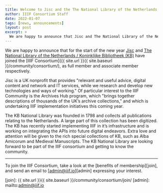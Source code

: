 ```yaml
---
title: Welcome to Jisc and the The National Library of the Netherlands, the newest members of the IIIF Consortium!
author: IIIF Consortium Staff
date: 2022-01-07
tags: [news, announcements]
layout: post
excerpt: >
  We are happy to announce that Jisc and The National Library of the Netherlands / Koninklijke Bibliotheek (KB) have joined the IIIF Consortium. 
---
```


We are happy to announce that for the start of the new year [Jisc](https://www.jisc.ac.uk/) and [The National Library of the Netherlands / Koninklijke Bibliotheek (KB)](https://www.kb.nl/) have joined the [IIIF Consortium]({{ site.url }}{{ site.baseurl }}/community/consortium/), as full member and associate member respectively.

Jisc is a UK nonprofit that provides "relevant and useful advice, digital content and network and IT services, while we research and develop new technologies and ways of working." Of particular interest to the IIIF Community is the Archives Hub program, which "brings together descriptions of thousands of the UK’s archive collections," and which is undertaking IIIF implementation initiatives this coming year.

The KB National Library was founded in 1798 and collects all publications relating to the Netherlands. A large part of this collection has been digitized. The KB has recently started implementing IIIF in it’s infrastructure and is working on integrating the APIs into future digital endeavors. Extra love and attention will be given to the rich special collections of KB, such as Alba Amicorum and Medieval Manuscripts. The KB National Library are looking forward to be part of the IIIF consortium and getting to know the community.

---

To join the IIIF Consortium, take a look at the [benefits of membership][join], and send an email to [admin@iiif.io][admin] expressing your interest.

[join]: {{ site.url }}{{ site.baseurl }}/community/consortium/join/
[admin]: mailto:admin@iiif.io
